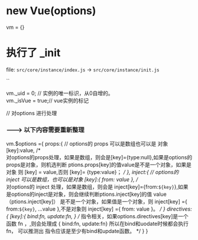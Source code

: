 #  new Vue(options) 

vm = {}


# 执行了 _init
file:  `src/core/instance/index.js`  ->  `src/core/instance/init.js`

``

vm._uid = 0;  // 实例的唯一标识，从0自增的。     
vm._isVue = true;// vue实例的标记

// 对options 进行处理
### ---> 以下内容需要重新整理
vm.$options ={
  props:{  // options的 props 可以是数组也可以是 对象
    [key]:value, 
    /*  
    对options的props处理，如果是数组，则会是[key]={type:null},如果是options的props是对象，则机选判断 ptions.props[key]的值value是不是一个对象，如果是对象
    则 [key] = value,否则 [key]= {type:value}；
    */
  },
  inject:{ // options的 inject 可以是数组，也可以是对象
    [key]:{ from: value },
    /*  
    对options的 inject 处理，如果是数组，则会是 inject[key]={from:`${key}`},如果是options的inject是对象，则会继续判断ptions.inject[key]的值 value（ptions.inject[key]） 是不是一个对象，如果值是一个对象，则 inject[key] ={ from:`${key}`, ...value },不是对象则  inject[key] ={ from: value }。
    */
  }
  directives:{
    [key]:{
      bind:fn, update:fn,
    }
    /*
    指令相关，如果options.directives[key]是一个函数 fn ，,则会处理成 { bind:fn, update:fn} 所以在bind和uodate时候都会执行 fn，
    可以推测出  指令应该是至少有bind和update函数。
    */
  }
}

```
